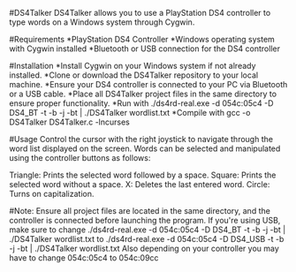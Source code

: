 #DS4Talker
DS4Talker allows you to use a PlayStation DS4 controller to type words on a Windows system through Cygwin. 

#Requirements
*PlayStation DS4 Controller
*Windows operating system with Cygwin installed
*Bluetooth or USB connection for the DS4 controller

#Installation
*Install Cygwin on your Windows system if not already installed.
*Clone or download the DS4Talker repository to your local machine.
*Ensure your DS4 controller is connected to your PC via Bluetooth or a USB cable.
*Place all DS4Talker project files in the same directory to ensure proper functionality.
*Run with ./ds4rd-real.exe -d 054c:05c4 -D DS4_BT -t -b -j -bt | ./DS4Talker wordlist.txt
*Compile with gcc -o DS4Talker DS4Talker.c -lncurses

#Usage
Control the cursor with the right joystick to navigate through the word list displayed on the screen. Words can be selected and manipulated using the controller buttons as follows:

Triangle: Prints the selected word followed by a space.
Square: Prints the selected word without a space.
X: Deletes the last entered word.
Circle: Turns on capitalization. 

#Note:
Ensure all project files are located in the same directory, and the controller is connected before launching the program.
If you're using USB, make sure to change ./ds4rd-real.exe -d 054c:05c4 -D DS4_BT -t -b -j -bt | ./DS4Talker wordlist.txt
to ./ds4rd-real.exe -d 054c:05c4 -D DS4_USB -t -b -j -bt | ./DS4Talker wordlist.txt
Also depending on your controller you may have to change 054c:05c4 to 054c:09cc
